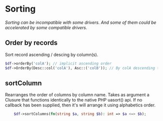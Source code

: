 # Sorting
_Sorting can be incompatible with some drivers. And some of them could be accelerated by some compatible drivers._

## Order by records
Sort record ascending / descing by column(s).
```php
$df->orderBy('colA'); // implicit ascending order
$df->OrderBy(Desc::col('colA'), Asc::('colB')); // By colA descending then colB ascending
```

## sortColumn
Rearranges the order of columns by column name. Takes as argument a Clusure that functions identically to the native PHP uasort() api.
If no callback has been supplied, then it's will arrange it using alphabetics order.

```php
    $df->sortColumns(fn(string $a, string $b): int => $a <=> $b);
```